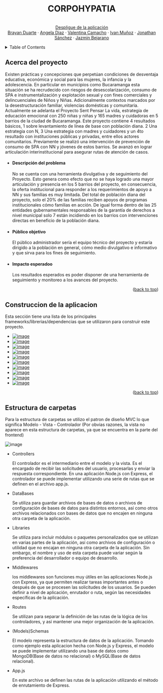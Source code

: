 <a name="readme-top"></a>


<!-- PROJECT LOGO -->
<br />
<div align="center">
  


  <h1 align="center">CORPOHYPATIA</h1>

  <p align="center">
    <br />
    <a href="https://5-corpohypatiapatia-corpohypatia-front-end.vercel.app/">Despligue de la aplicación</a>
    <br />
    <a href="https://brayanduarte.vercel.app/">Brayan Duarte</a>
    ·
    <a href="https://github.com/AngelaDiaz20">Angela Diaz</a>
    ·
    <a href="#">Valentina Camacho</a>
    ·
    <a href="#">Ivan Muñoz</a>
    ·
    <a href="#">Jonathan Sánchez</a>
    ·
    <a href="https://github.com/Jlbejarano662">Jazmin Bejarano</a>
  </p>
</div>

<!-- TABLE OF CONTENTS -->
<details>
  <summary>Table of Contents</summary>
  <ol>
    <li><a href="#Acerca-del-proyecto">Acerca del proyecto</a></li>
    <li><a href="#Construccion-de-la-aplicacion">Construcción de la aplicación</a></li>
    <li><a href="#Estructura-de-carpetas">Estructura de carpetas</a></li>
  </ol>
</details>

<!-- ABOUT THE PROJECT -->
## Acerca del proyecto

Existen prácticas y concepciones que perpetúan condiciones de desventaja educativa, económica y social para las mujeres, la infancia y la adolescencia. En particular en municipios como Bucaramanga esta situación se ha recrudecido con riesgos de desescolarización, consumo de SPA e instrumentalización y explotación sexual y con fines comerciales y delincuenciales de Niños y Niñas. Adicionalmente contextos marcados por la desestructuración familiar, violencias domésticas y comunitaria. Actualmente se adelanta el Proyecto Sent Pensar La vida, estrategia de educación emocional con 250 niñas y niñas y 165 madres y cuidadoras en 5 barrios de la ciudad de Bucaramanga. Este proyecto contiene 4 resultados básicos, 1 sobre levantamiento de línea de base con población diana. 2 Una estrategia con N, 3 Una estrategia con madres y cuidadores y un 4to resultado con instituciones públicas y privadas, entre ellos actores comunitarios. Previamente se realizó una intervención de prevención de consumo de SPA con NN y jóvenes de estos barrios. Se avanzó en lograr articulación interinstitucional para asegurar rutas de atención de casos.

* <h4>Descripción del problema</h4>

  No se cuenta con una herramienta divulgativa y de seguimiento del Proyecto. Esto genera como efecto que no se haya logrado una mayor articulación y presencia en      los 5 barrios del proyecto, en consecuencia, la oferta institucional para responder a los requerimientos de apoyo a NN y sus familias es muy limitada. Del total de población diana del proyecto, solo el 20% de las familias reciben apoyos de programas institucionales cómo familias en acción. De igual forma dentro de las 25 entidades gubernamentales responsables de la garantía de derechos a nivel municipal solo 7 están incidiendo en los barrios con intervenciones directas en beneficio de la población diana.

* <h4>Público objetivo</h4>

  El público administrador sería el equipo técnico del proyecto y estaría
dirigido a la población en general, cómo medio divulgativo e
informativo y que sirva para los fines de seguimiento.

* <h4>Impacto esperadoo</h4>

  Los resultados esperados es poder disponer de una herramienta de
seguimiento y monitoreo a los avances del proyecto.

<p align="right">(<a href="#readme-top">back to top</a>)</p>

## Construccion de la aplicacion

Esta sección tiene una lista de los principales frameworks/librerias/dependencias que se utilizaron para construir este proyecto.

* <a href="https://nodejs.org/es/">![image](https://user-images.githubusercontent.com/50422794/215834151-4c767188-7bfa-406e-9967-9c07dc4f737f.png)</a>
* <a href="https://expressjs.com/es/">![image](https://user-images.githubusercontent.com/50422794/224217240-545381c4-9cbe-4e57-a68f-46e957f42e96.png)</a>
* <a href="https://www.mongodb.com/">![image](https://user-images.githubusercontent.com/50422794/224217313-3bc5280e-8bec-469f-b245-c16757261950.png)</a>
* <a href="https://www.npmjs.com/package/bcryptjs">![image](https://user-images.githubusercontent.com/50422794/224215696-3472debe-fcc5-4d5f-9ecb-206a804da505.png)</a>
* <a href="https://www.npmjs.com/package/cors">![image](https://user-images.githubusercontent.com/50422794/224216254-58b34b97-ccbb-46a1-ac12-336786d80cbf.png)</a>
* <a href="https://www.npmjs.com/package/dotenv">![image](https://user-images.githubusercontent.com/50422794/224216603-c62d9a17-1f42-46f9-8fa9-8b02e1be39e9.png)</a>
* <a href="https://www.npmjs.com/package/jsonwebtoken">![image](https://user-images.githubusercontent.com/50422794/224216708-28736fcc-e14b-4266-84b7-66e3f49032ee.png)</a>
* <a href="https://www.npmjs.com/package/multer">![image](https://user-images.githubusercontent.com/50422794/224216810-ed2ba4ca-9343-45f3-b7d9-2875d08bda2a.png)</a>
* <a href="https://www.npmjs.com/package/nodemailer">![image](https://user-images.githubusercontent.com/50422794/224216897-8016b0b3-1696-483c-9eb4-1da51d8773b5.png)</a>
* <a href="https://nodemon.io/">![image](https://user-images.githubusercontent.com/50422794/224217148-bcddc480-243c-4164-8600-acbf8991c010.png)</a>

<p align="right">(<a href="#readme-top">back to top</a>)</p>


## Estructura de carpetas

Para la estructura de carpetas se utilizo el patron de diseño MVC lo que significa Modelo - Vista - Controlador (Por obvias razones, la vista no aparece en esta estructura de carpetas, ya que se encuentra en la parte del frontend)

![image](https://user-images.githubusercontent.com/50422794/224220711-c70679b4-041f-45bb-921d-dfd55930a8ad.png)

* Controllers

  El controlador es el intermediario entre el modelo y la vista. Es el encargado de recibir las solicitudes del usuario, procesarlas y enviar la respuesta correspondiente. En una aplicación Node.js con Express, el controlador se puede implementar utilizando una serie de rutas que se definen en el archivo app.js.

* DataBases

  Se utiliza para guardar archivos de bases de datos o archivos de configuración de bases de datos para distintos entornos, así como otros archivos relacionados con bases de datos que no encajen en ninguna otra carpeta de la aplicación.

* Libraries

  Se utiliza para incluir módulos o paquetes personalizados que se utilizan en varias partes de la aplicación, así como archivos de configuración o utilidad que no encajan en ninguna otra carpeta de la aplicación. Sin embargo, el nombre y uso de esta carpeta puede variar según la preferencia del desarrollador o equipo de desarrollo.

* Middlewares

  los middlewares son funciones muy útiles en las aplicaciones Node.js con Express, ya que permiten realizar tareas importantes antes o después de que se procesen las solicitudes de los usuarios. Se pueden definir a nivel de aplicación, enrutador o ruta, según las necesidades específicas de la aplicación.

* Routes

  Se utilizan para separar la definición de las rutas de la lógica de los controladores, y así mantener una mejor organización de la aplicación.

* (Models)Schemas

  El modelo representa la estructura de datos de la aplicación. Tomando como ejemplo esta aplicacion hecha con Node.js y Express, el modelo se puede implementar utilizando una base de datos como MongoDB(Base de datos no relacional) o MySQL(Base de datos relacional).

* App.js

  En este archivo se definen las rutas de la aplicación utilizando el método de enrutamiento de Express.



